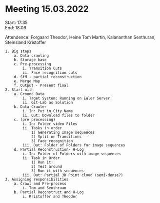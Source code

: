 # Meeting 15.03.2022
Start: 17:35  
End:  18:06

Attendence: 
Forgaard Theodor, Heine Tom Martin, Kalananthan Senthuran, Steinsland Kristoffer

	1. Big steps
		a. Data crawling
		b. Storage base
		c. Pre-processing
			i. Transition Cuts
			ii. Face recognition cuts
		d. SfM - partial reconstruction
		e. Merge Map
		f. Output - Present final
	2. Start with 
		a. Ground Data
			i. Taget System: Running on Euler Server!
			ii. Git-Lab as Solution
		b. Data Crawler
			i. In: Put in City Name
			ii. Out: Download files to folder
		c. (pre processing)
			i. In: Folder video Files
			ii. Tasks in order
				1) Generating Image sequences
				2) Split on Transitions
				3) Face recognition
			iii. Out: Folder of Folders for image sequences 
		d. Partial Reconstruction- H-Log 
			i. In: Folder of Folders with image sequences
			ii. Task in Order
				1) Run it!
				2) Test around
				3) Run it with sequences
			iii. Out: Partial 3D Point cloud (semi-dense?)
	3. Assigning responsibilities
		a. Crawl and Pre-process
			i. Tom and Senthruan
		b. Partial Reconstruct and H-Log
			i. Kristoffer and Theodor

		
	
	
